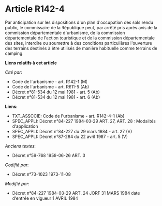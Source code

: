 # Article R142-4

Par anticipation sur les dispositions d'un plan d'occupation des sols rendu public, le commissaire de la République peut,
par arrêté pris après avis de la commission départementale d'urbanisme, de la commission départementale de l'action
touristique et de la commission départementale des sites, interdire ou soumettre à des conditions particulières l'ouverture
des terrains destinés à être utilisés de manière habituelle comme terrains de camping.

**Liens relatifs à cet article**

_Cité par_:

  - Code de l'urbanisme - art. R142-1 (M)
  - Code de l'urbanisme - art. R611-5 (Ab)
  - Décret n°81-534 du 12 mai 1981 - art. 5 (Ab)
  - Décret n°81-534 du 12 mai 1981 - art. 6 (Ab)

**Liens**:

  - TXT_ASSOCIE: Code de l'urbanisme - art. R142-4-1 (Ab)
  - SPEC_APPLI: Décret n°84-227 1984-03-29 ART. 27, ART. 28 : Modalités d'application
  - SPEC_APPLI: Décret n°84-227 du 29 mars 1984 - art. 27 (V)
  - SPEC_APPLI: Décret n°87-284 du 22 avril 1987 - art. 5 (V)

_Anciens textes_:

  - Décret n°59-768 1959-06-26 ART. 3

_Codifié par_:

  - Décret n°73-1023 1973-11-08

_Modifié par_:

  - Décret n°84-227 1984-03-29 ART. 24 JORF 31 MARS 1984 date d'entrée   en vigueur 1 AVRIL 1984
